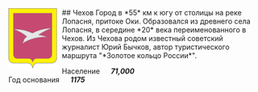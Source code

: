 <!--2021-11-05 13:29:03-->
<img src="./Chehov.png" width="96px" align=left style="margin-right:10px">
## Чехов
Город в *55* км к югу от столицы на реке Лопасня, притоке Оки.
Образовался из древнего села Лопасня, в середине *20* века переименованного в Чехов.
Из Чехова родом известный советский журналист Юрий Бычков, 
автор туристического маршрута "*Золотое кольцо России*".

Население &emsp; ***71,000*** &emsp;<br>
Год&nbsp;основания &emsp; ***1175***